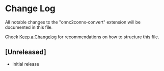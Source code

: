 # Change Log

All notable changes to the "onnx2connx-convert" extension will be documented in this file.

Check [Keep a Changelog](http://keepachangelog.com/) for recommendations on how to structure this file.

## [Unreleased]

- Initial release
